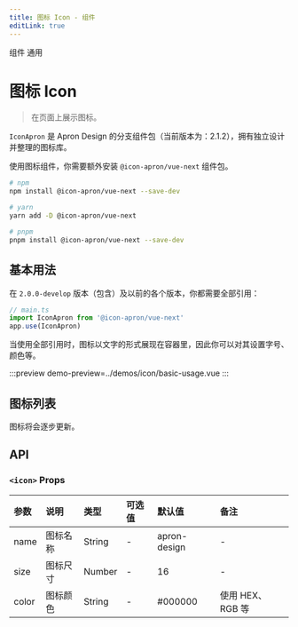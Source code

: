 ```yaml
---
title: 图标 Icon - 组件
editLink: true
---
```


<ap-breadcrumb>
  <ap-breadcrumb-item>组件</ap-breadcrumb-item>
  <ap-breadcrumb-item>通用</ap-breadcrumb-item>
</ap-breadcrumb>

<script setup>
  import IconList from '../page-components/icon-list.vue'
</script>


# 图标 Icon
> 在页面上展示图标。

`IconApron` 是 Apron Design 的分支组件包（当前版本为：2.1.2），拥有独立设计并整理的图标库。

使用图标组件，你需要额外安装 `@icon-apron/vue-next` 组件包。


```bash
# npm
npm install @icon-apron/vue-next --save-dev

# yarn
yarn add -D @icon-apron/vue-next

# pnpm
pnpm install @icon-apron/vue-next --save-dev
```

## 基本用法
在 `2.0.0-develop` 版本（包含）及以前的各个版本，你都需要全部引用：
```typescript
// main.ts
import IconApron from '@icon-apron/vue-next'
app.use(IconApron)
```

当使用全部引用时，图标以文字的形式展现在容器里，因此你可以对其设置字号、颜色等。

:::preview
demo-preview=../demos/icon/basic-usage.vue
:::

## 图标列表
图标将会逐步更新。
<IconList />

## API
### `<icon>` Props

| 参数 | 说明 | 类型 | 可选值 | 默认值 | 备注 |
| :----- | :----- | :----- | :----- | :----- | :----- |
| name | 图标名称 | String | - | apron-design | - |
| size | 图标尺寸 | Number | - | 16 | - |
| color | 图标颜色 | String | - | #000000 | 使用 HEX、RGB 等 |